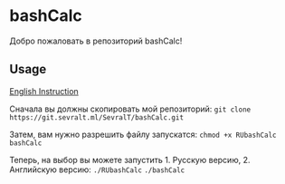 # bashCalc
Добро пожаловать в репозиторий bashCalc!

## Usage
[English Instruction](https://git.sevralt.ml/SevralT/bashCalc/src/branch/master/README.md)

Сначала вы должны скопировать мой репозиторий:
`git clone https://git.sevralt.ml/SevralT/bashCalc.git`

Затем, вам нужно разрешить файлу запускатся:
`chmod +x RUbashCalc bashCalc`

Теперь, на выбор вы можете запустить 1. Русскую версию, 2. Английскую версию:
`./RUbashCalc`
`./bashCalc`
